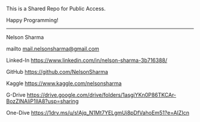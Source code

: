 This is a Shared Repo for Public Access.

Happy Programming!

_______________________________________

Nelson Sharma

mailto     mail.nelsonsharma@gmail.com

Linked-In	 https://www.linkedin.com/in/nelson-sharma-3b716388/

GitHub  	 https://github.com/NelsonSharma

Kaggle     https://www.kaggle.com/nelsonsharma

G-Drive 	 https://drive.google.com/drive/folders/1asgiYKn0P86TKCAr-BozZlNAliP1IlA8?usp=sharing

One-Dive 	 https://1drv.ms/u/s!Ajq_N1Mt7YELgmUi8pDfVahoEm51?e=AIZIcn

